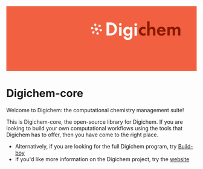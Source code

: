 <img src="Banner.png" alt="Banner" />

# Digichem-core

Welcome to Digichem: the computational chemistry management suite!

This is Digichem-core, the open-source library for Digichem. If you are looking to build your own computational workflows using the tools that Digichem has to offer, then you have come to the right place.

 - Alternatively, if you are looking for the full Digichem program, try [Build-boy](https://github.com/Digichem-Project/build-boy)
 - If you'd like more information on the Digichem project, try the [website](https://www.digi-chem.co.uk)